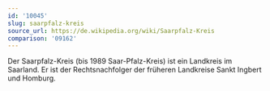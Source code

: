 ```yaml
---
id: '10045'
slug: saarpfalz-kreis
source_url: https://de.wikipedia.org/wiki/Saarpfalz-Kreis
comparison: '09162'
---
```


Der Saarpfalz-Kreis (bis 1989 Saar-Pfalz-Kreis) ist ein Landkreis im Saarland. Er ist der Rechtsnachfolger der früheren Landkreise Sankt Ingbert und Homburg.

